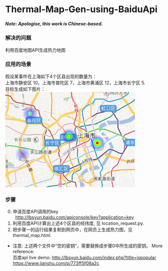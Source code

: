 # Thermal-Map-Gen-using-BaiduApi
##### Note: Apologise, this work is Chinese-based.
### 解决的问题
利用百度地图API生成热力地图
### 应用的场景  
假设某事件在上海如下4个区县出现的数量为：  
    上海市静安区 10，上海市普陀区 7，上海市黄浦区 12，上海市长宁区 5.  
    目标生成如下图片：  
    ![avatar](/demo.png)

### 步骤
0. 申请百度API调用的key  
&nbsp;&nbsp;http://lbsyun.baidu.com/apiconsole/key?application=key
1. 利用百度API计算出上述4个区县的经纬度, 见 location_request.py.  
2. 把步骤一的运行结果复制到网页中，在网页上生成热力图，见thermal_map.html.  
* 注意: 上述两个文件中“您的密钥”，需要替换成步骤0中所生成的密钥。
More reference:  
百度api live demo: http://lbsyun.baidu.com/index.php?title=jspopular  
https://www.jianshu.com/p/773ff5f08a2c
